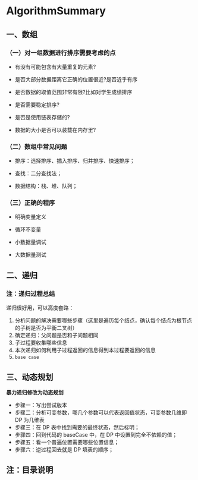 # AlgorithmSummary



## 一、数组

### （一）对一组数据进行排序需要考虑的点

* 有没有可能包含有大量重复的元素?

* 是否大部分数据距离它正确的位置很近?是否近乎有序

* 是否数据的取值范围非常有限?比如对学生成绩排序

* 是否需要稳定排序?

* 是否是使用链表存储的?

* 数据的大小是否可以装载在内存里?



### （二）数组中常见问题

- 排序：选择排序、插入排序、归并排序、快速排序；

- 查找：二分查找法；

- 数据结构：栈、堆、队列； 



### （三）正确的程序

- 明确变量定义

- 循环不变量

- 小数据量调试

- 大数据量测试



## 二、递归

### 注：递归过程总结

递归很好用，可以高度套路：

1.  分析问题的解决需要哪些步骤（这里是遍历每个结点，确认每个结点为根节点的子树是否为平衡二叉树）
2.  确定递归：父问题是否和子问题相同
3.  子过程要收集哪些信息
4.  本次递归如何利用子过程返回的信息得到本过程要返回的信息
5.  `base case`



## 三、动态规划

**暴力递归修改为动态规划**

- 步骤一：写出尝试版本
- 步骤二：分析可变参数，哪几个参数可以代表返回值状态，可变参数几维即 DP 为几维表
- 步骤三：在 DP 表中找到需要的最终状态，然后标明；
- 步骤四：回到代码的 baseCase 中，在 DP 中设置到完全不依赖的值；
- 步骤五：看一个普遍位置需要哪些位置信息；
- 步骤六：逆过程回去就是 DP 填表的顺序；









## 注：目录说明

